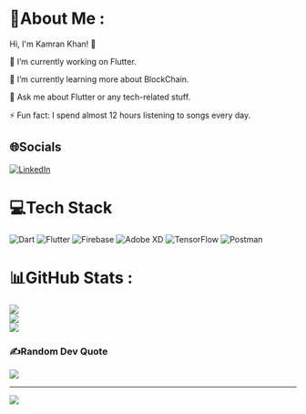 # 💫About Me :
Hi, I'm Kamran Khan! 👋

🔭 I’m currently working on Flutter.

🌱 I’m currently learning more about BlockChain.

💬 Ask me about Flutter or any tech-related stuff.

⚡ Fun fact: I spend almost 12 hours listening to songs every day.

## 🌐Socials
[![LinkedIn](https://img.shields.io/badge/LinkedIn-%230077B5.svg?logo=linkedin&logoColor=white)](https://www.linkedin.com/in/3kdeveloper/) 

# 💻Tech Stack
![Dart](https://img.shields.io/badge/dart-%230175C2.svg?style=for-the-badge&logo=dart&logoColor=white) ![Flutter](https://img.shields.io/badge/Flutter-%2302569B.svg?style=for-the-badge&logo=Flutter&logoColor=white) ![Firebase](https://img.shields.io/badge/firebase-0000FF?style=for-the-badge&logo=firebase&logoColor=yellow) ![Adobe XD](https://img.shields.io/badge/Adobe%20XD-470137?style=for-the-badge&logo=Adobe%20XD&logoColor=#FF61F6) ![TensorFlow](https://img.shields.io/badge/TensorFlow-%23FF6F00.svg?style=for-the-badge&logo=TensorFlow&logoColor=white) ![Postman](https://img.shields.io/badge/Postman-FF6C37?style=for-the-badge&logo=postman&logoColor=white) 
# 📊GitHub Stats :
![](https://github-readme-stats.vercel.app/api?username=3kdeveloper&theme=flag-india&hide_border=false&include_all_commits=false&count_private=false)<br/>
![](https://github-readme-streak-stats.herokuapp.com/?user=3kdeveloper&theme=flag-india&hide_border=false)<br/>
![](https://github-readme-stats.vercel.app/api/top-langs/?username=3kdeveloper&theme=flag-india&hide_border=false&include_all_commits=false&count_private=false&layout=compact)

### ✍️Random Dev Quote
![](https://quotes-github-readme.vercel.app/api?type=horizontal&theme=radical)

---
[![](https://visitcount.itsvg.in/api?id=3kdeveloper&icon=0&color=0)](https://visitcount.itsvg.in)
